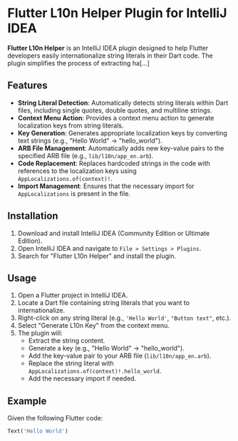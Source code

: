 # Flutter L10n Helper Plugin for IntelliJ IDEA

**Flutter L10n Helper** is an IntelliJ IDEA plugin designed to help Flutter developers easily internationalize string literals in their Dart code. The plugin simplifies the process of extracting ha[...]

## Features

- **String Literal Detection**: Automatically detects string literals within Dart files, including single quotes, double quotes, and multiline strings.
- **Context Menu Action**: Provides a context menu action to generate localization keys from string literals.
- **Key Generation**: Generates appropriate localization keys by converting text strings (e.g., "Hello World" → "hello_world").
- **ARB File Management**: Automatically adds new key-value pairs to the specified ARB file (e.g., `lib/l10n/app_en.arb`).
- **Code Replacement**: Replaces hardcoded strings in the code with references to the localization keys using `AppLocalizations.of(context)!`.
- **Import Management**: Ensures that the necessary import for `AppLocalizations` is present in the file.

## Installation

1. Download and install IntelliJ IDEA (Community Edition or Ultimate Edition).
2. Open IntelliJ IDEA and navigate to `File > Settings > Plugins`.
3. Search for "Flutter L10n Helper" and install the plugin.

## Usage

1. Open a Flutter project in IntelliJ IDEA.
2. Locate a Dart file containing string literals that you want to internationalize.
3. Right-click on any string literal (e.g., `'Hello World'`, `"Button text"`, etc.).
4. Select "Generate L10n Key" from the context menu.
5. The plugin will:
   - Extract the string content.
   - Generate a key (e.g., "Hello World" → "hello_world").
   - Add the key-value pair to your ARB file (`lib/l10n/app_en.arb`).
   - Replace the string literal with `AppLocalizations.of(context)!.hello_world`.
   - Add the necessary import if needed.

## Example

Given the following Flutter code:

```dart
Text('Hello World')